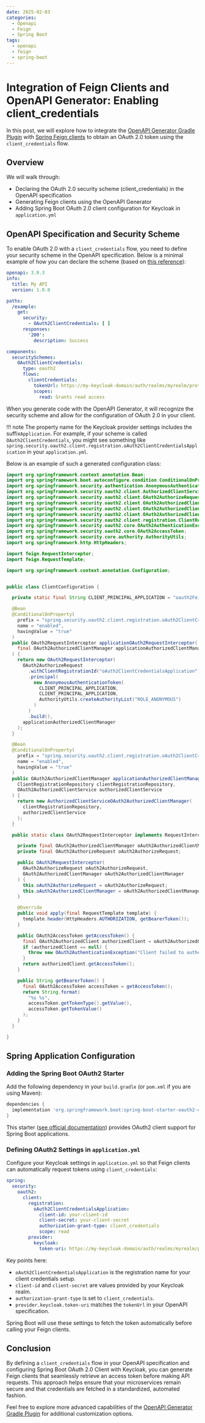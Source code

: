 ```yaml
---
date: 2025-02-03
categories:
  - Openapi
  - Feign
  - Spring Boot
tags:
  - openapi
  - feign
  - spring-boot
---
```


# Integration of Feign Clients and OpenAPI Generator: Enabling client_credentials

In this post, we will explore how to integrate
the [OpenAPI Generator Gradle Plugin](https://github.com/OpenAPITools/openapi-generator/tree/master/modules/openapi-generator-gradle-plugin)
with [Spring Feign clients](https://docs.spring.io/spring-cloud-openfeign/docs/current/reference/html/) to obtain an
OAuth 2.0 token using the `client_credentials` flow.

<!-- more -->

## Overview

We will walk through:

- Declaring the OAuth 2.0 security scheme (client_credentials) in the OpenAPI specification
- Generating Feign clients using the OpenAPI Generator
- Adding Spring Boot OAuth 2.0 client configuration for Keycloak in `application.yml`

## OpenAPI Specification and Security Scheme

To enable OAuth 2.0 with a `client_credentials` flow, you need to define your security scheme in the OpenAPI
specification. Below is a minimal example of how you can declare the scheme (based
on [this reference](https://www.speakeasy.com/openapi/security/security-schemes/security-oauth2#oauth-20-security-scheme-with-multiple-flows-in-openapi)):

```yaml
openapi: 3.0.3
info:
  title: My API
  version: 1.0.0

paths:
  /example:
    get:
      security:
        - OAuth2ClientCredentials: [ ]
      responses:
        '200':
          description: Success

components:
  securitySchemes:
    OAuth2ClientCredentials:
      type: oauth2
      flows:
        clientCredentials:
          tokenUrl: https://my-keycloak-domain/auth/realms/myrealm/protocol/openid-connect/token
          scopes:
            read: Grants read access
```

When you generate code with the OpenAPI Generator, it will recognize the security scheme and allow for the configuration
of OAuth 2.0 in your client.

!!! note
    The property name for the Keycloak provider settings includes the suffix`Application`. For example, if your scheme is
    called `OAuth2ClientCredentials`, you might see something like
    `spring.security.oauth2.client.registration.oAuth2ClientCredentialsApplication` in your `application.yml`.
  
Below is an example of such a generated configuration class:

```java
import org.springframework.context.annotation.Bean;
import org.springframework.boot.autoconfigure.condition.ConditionalOnProperty;
import org.springframework.security.authentication.AnonymousAuthenticationToken;
import org.springframework.security.oauth2.client.AuthorizedClientServiceOAuth2AuthorizedClientManager;
import org.springframework.security.oauth2.client.OAuth2AuthorizeRequest;
import org.springframework.security.oauth2.client.OAuth2AuthorizedClient;
import org.springframework.security.oauth2.client.OAuth2AuthorizedClientManager;
import org.springframework.security.oauth2.client.OAuth2AuthorizedClientService;
import org.springframework.security.oauth2.client.registration.ClientRegistrationRepository;
import org.springframework.security.oauth2.core.OAuth2AuthenticationException;
import org.springframework.security.oauth2.core.OAuth2AccessToken;
import org.springframework.security.core.authority.AuthorityUtils;
import org.springframework.http.HttpHeaders;

import feign.RequestInterceptor;
import feign.RequestTemplate;

import org.springframework.context.annotation.Configuration;


public class ClientConfiguration {

  private static final String CLIENT_PRINCIPAL_APPLICATION = "oauth2FeignClient";

  @Bean
  @ConditionalOnProperty(
    prefix = "spring.security.oauth2.client.registration.oAuth2ClientCredentialsApplication",
    name = "enabled",
    havingValue = "true"
  )
  public OAuth2RequestInterceptor applicationOAuth2RequestInterceptor(
    final OAuth2AuthorizedClientManager applicationAuthorizedClientManager
  ) {
    return new OAuth2RequestInterceptor(
      OAuth2AuthorizeRequest
        .withClientRegistrationId("oAuth2ClientCredentialsApplication")
        .principal(
          new AnonymousAuthenticationToken(
            CLIENT_PRINCIPAL_APPLICATION,
            CLIENT_PRINCIPAL_APPLICATION,
            AuthorityUtils.createAuthorityList("ROLE_ANONYMOUS")
          )
        )
        .build(),
      applicationAuthorizedClientManager
    );
  }

  @Bean
  @ConditionalOnProperty(
    prefix = "spring.security.oauth2.client.registration.oAuth2ClientCredentialsApplication",
    name = "enabled",
    havingValue = "true"
  )
  public OAuth2AuthorizedClientManager applicationAuthorizedClientManager(
    ClientRegistrationRepository clientRegistrationRepository,
    OAuth2AuthorizedClientService authorizedClientService
  ) {
    return new AuthorizedClientServiceOAuth2AuthorizedClientManager(
      clientRegistrationRepository,
      authorizedClientService
    );
  }

  public static class OAuth2RequestInterceptor implements RequestInterceptor {

    private final OAuth2AuthorizedClientManager oAuth2AuthorizedClientManager;
    private final OAuth2AuthorizeRequest oAuth2AuthorizeRequest;

    public OAuth2RequestInterceptor(
      OAuth2AuthorizeRequest oAuth2AuthorizeRequest,
      OAuth2AuthorizedClientManager oAuth2AuthorizedClientManager
    ) {
      this.oAuth2AuthorizeRequest = oAuth2AuthorizeRequest;
      this.oAuth2AuthorizedClientManager = oAuth2AuthorizedClientManager;
    }

    @Override
    public void apply(final RequestTemplate template) {
      template.header(HttpHeaders.AUTHORIZATION, getBearerToken());
    }

    public OAuth2AccessToken getAccessToken() {
      final OAuth2AuthorizedClient authorizedClient = oAuth2AuthorizedClientManager.authorize(oAuth2AuthorizeRequest);
      if (authorizedClient == null) {
        throw new OAuth2AuthenticationException("Client failed to authenticate");
      }
      return authorizedClient.getAccessToken();
    }

    public String getBearerToken() {
      final OAuth2AccessToken accessToken = getAccessToken();
      return String.format(
        "%s %s",
        accessToken.getTokenType().getValue(),
        accessToken.getTokenValue()
      );
    }
  }

}
```

## Spring Application Configuration

### Adding the Spring Boot OAuth2 Starter

Add the following dependency in your `build.gradle` (or `pom.xml` if you are using Maven):

```groovy
dependencies {
  implementation 'org.springframework.boot:spring-boot-starter-oauth2-client'
}
```

This
starter ([see official documentation](https://docs.spring.io/spring-security/reference/servlet/oauth2/index.html#oauth2-client-client-credentials))
provides OAuth2 client support for Spring Boot applications.

### Defining OAuth2 Settings in `application.yml`

Configure your Keycloak settings in `application.yml` so that Feign clients can automatically request tokens using
`client_credentials`:

```yaml
spring:
  security:
    oauth2:
      client:
        registration:
          oAuth2ClientCredentialsApplication:
            client-id: your-client-id
            client-secret: your-client-secret
            authorization-grant-type: client_credentials
            scope: read
        provider:
          keycloak:
            token-uri: https://my-keycloak-domain/auth/realms/myrealm/protocol/openid-connect/token
```

Key points here:

- `oAuth2ClientCredentialsApplication` is the registration name for your client credentials setup.
- `client-id` and `client-secret` are values provided by your Keycloak realm.
- `authorization-grant-type` is set to `client_credentials`.
- `provider.keycloak.token-uri` matches the `tokenUrl` in your OpenAPI specification.

Spring Boot will use these settings to fetch the token automatically before calling your Feign clients.

## Conclusion

By defining a `client_credentials` flow in your OpenAPI specification and configuring Spring Boot OAuth 2.0 Client with
Keycloak, you can generate Feign clients that seamlessly retrieve an access token before making API requests. This
approach helps ensure that your microservices remain secure and that credentials are fetched in a standardized,
automated fashion.

Feel free to explore more advanced capabilities of
the [OpenAPI Generator Gradle Plugin](https://github.com/OpenAPITools/openapi-generator/tree/master/modules/openapi-generator-gradle-plugin)
for additional customization options.